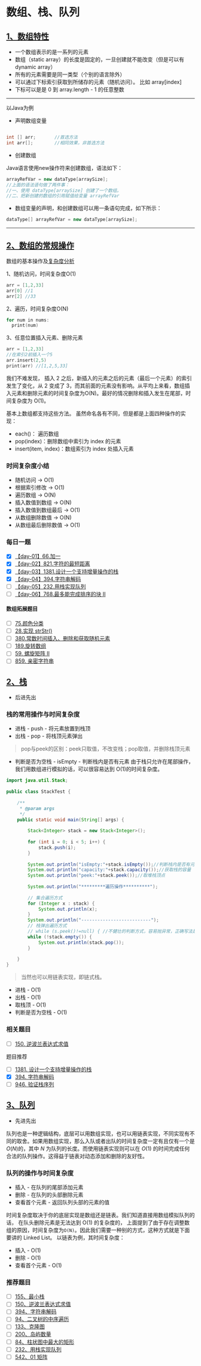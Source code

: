 # 数组、栈、队列
## [1、数组特性](https://github.com/leetcode-pp/91alg-2/blob/master/lecture/basic-01.md)
- 一个数组表示的是一系列的元素
- 数组（static array）的长度是固定的，一旦创建就不能改变（但是可以有 dynamic array）
- 所有的元素需要是同一类型（个别的语言除外）
- 可以通过下标索引获取到所储存的元素（随机访问）。 比如 array[index]
- 下标可以是是 0 到 array.length - 1 的任意整数


****
以Java为例

- 声明数组变量

```java

int [] arr;       //首选方法
int arr[];        //相同效果，非首选方法
```

- 创建数组

Java语言使用new操作符来创建数组，语法如下：
```java
arrayRefVar = new dataType[arraySize];
//上面的语法语句做了两件事：
//一、使用 dataType[arraySize] 创建了一个数组。
//二、把新创建的数组的引用赋值给变量 arrayRefVar
```

- 数组变量的声明，和创建数组可以用一条语句完成，如下所示：
```java
dataType[] arrayRefVar = new dataType[arraySize];
```
*****


## [2、数组的常规操作]()
数组的基本操作及[复杂度分析](https://blog.csdn.net/qq_35478489/article/details/98482371)

1、随机访问，时间复杂度O(1)
```c
arr = [1,2,33]
arr[0] //1
arr[2] //33
```
2、遍历，时间复杂度O(N)
```c
for num in nums:
  print(num)
```
3、任意位置插入元素、删除元素
```c
arr = [1,2,33]
//在索引2前插入一个5
arr.insert(2,5)
print(arr) //[1,2,5,33]
```
我们不难发现， 插入 2 之后，新插入的元素之后的元素（最后一个元素）的索引发生了变化，从 2 变成了 3，而其前面的元素没有影响。从平均上来看，数组插入元素和删除元素的时间复杂度为O(N)。最好的情况删除和插入发生在尾部，时间复杂度为 O(1)。

基本上数组都支持这些方法。 虽然命名各有不同，但是都是上面四种操作的实现：
- each()： 遍历数组
- pop(index)：删除数组中索引为 index 的元素
- insert(item, index)：数组索引为 index 处插入元素

 ### 时间复杂度小结 
- 随机访问 -> O(1)
- 根据索引修改 -> O(1)
- 遍历数组 -> O(N)
- 插入数值到数组 -> O(N)
- 插入数值到数组最后 -> O(1)
- 从数组删除数值 -> O(N)
- 从数组最后删除数值 -> O(1)


### 每日一题

- [x]  [【day-01】66.加一](https://github.com/zoeaaa/Algorithm-/blob/main/Array/66%E3%80%81Plus%20One.md)
- [x]  [【day-02】821.字符的最短距离](https://github.com/zoeaaa/Algorithm-/blob/main/Array/821%E3%80%81Shortest%20Distance%20to%20a%20Character.md)
- [x]  [【day-03】1381.设计一个支持增量操作的栈](https://github.com/zoeaaa/Algorithm-/blob/main/Array/1381.%20Design%20a%20Stack%20With%20Increment%20Operation.md)
- [x]  [【day-04】394.字符串解码](https://github.com/zoeaaa/Algorithm-/blob/main/Array/394%E3%80%81Decode%20String.md)
- [ ]  [【day-05】232.用栈实现队列](https://leetcode-cn.com/problems/implement-queue-using-stacks/)
- [ ]  [【day-06】768.最多能完成排序的块 II](https://leetcode-cn.com/problems/max-chunks-to-make-sorted-ii/)

#### 数组拓展题目

- [ ]  [75.颜色分类](https://leetcode-cn.com/problems/sort-colors/)
- [ ]  [28.实现 strStr()](https://leetcode-cn.com/problems/implement-strstr/)
- [ ]  [380.常数时间插入、删除和获取随机元素](https://leetcode-cn.com/problems/insert-delete-getrandom-o1/)
- [ ]  [189.旋转数组](https://leetcode-cn.com/problems/rotate-array/)
- [ ]  [59. 螺旋矩阵 II](https://leetcode-cn.com/problems/spiral-matrix-ii/)
- [ ]  [859. 亲密字符串](https://leetcode-cn.com/problems/buddy-strings/)

## [2、栈]()
- 后进先出

### 栈的常用操作与时间复杂度
- 进栈 - push - 将元素放置到栈顶
- 出栈 - pop - 将栈顶元素弹出
> pop与peek的区别：peek只取值，不改变栈；pop取值，并删除栈顶元素
- 判断是否为空栈 - isEmpty - 判断栈内是否有元素
由于栈只允许在尾部操作，我们用数组进行模拟的话，可以很容易达到 O(1)的时间复杂度。
```java
import java.util.Stack;
 
public class StackTest {
 
	/**
	 * @param args
	 */
	public static void main(String[] args) {
 
		Stack<Integer> stack = new Stack<Integer>();
 
		for (int i = 0; i < 5; i++) {
			stack.push(i);
		}
		
		System.out.println("isEmpty:"+stack.isEmpty());//判断栈内是否有元素
		System.out.println("capacity:"+stack.capacity());//获取栈的容量
		System.out.println("peek:"+stack.peek());//取堆栈顶点
 
		System.out.println("*********遍历操作**********");
		
		// 集合遍历方式
		for (Integer x : stack) {
			System.out.println(x);
		}
		System.out.println("--------------------------");
		// 栈弹出遍历方式
		// while (s.peek()!=null) { //不健壮的判断方式，容易抛异常，正确写法是下面的
		while (!stack.empty()) {
			System.out.println(stack.pop());
		}
		
	}
}
```

> 当然也可以用链表实现，即链式栈。

- 进栈 - O(1)
- 出栈 - O(1)
- 取栈顶 - O(1)
- 判断是否为空栈 - O(1)

### 相关题目
- [ ] [150. 逆波兰表达式求值]()

题目推荐
- [ ] [1381. 设计一个支持增量操作的栈]()
- [x] [394. 字符串解码](https://github.com/zoeaaa/Algorithm-/blob/main/Array/394%E3%80%81Decode%20String.md)
- [ ] [946. 验证栈序列]()

## [3、队列]()

- 先进先出

队列也是一种逻辑结构，底层可以用数组实现，也可以用链表实现，不同实现有不同的取舍。如果用数组实现，那么入队或者出队的时间复杂度一定有且仅有一个是$O(N)$的，其中 $N$ 为队列的长度。而使用链表实现则可以在 $O(1)$ 的时间完成任何合法的队列操作。这得益于链表对动态添加和删除的友好性。

### 队列的操作与时间复杂度

- 插入 - 在队列的尾部添加元素
- 删除 - 在队列的头部删除元素
- 查看首个元素 - 返回队列头部的元素的值

时间复杂度取决于你的底层实现是数组还是链表。我们知道直接用数组模拟队列的话， 在队头删除元素是无法达到 O(1) 的复杂度的， 上面提到了由于存在调整数组的原因，时间复杂度为`O(N)`。因此我们需要一种别的方式，这种方式就是下面要讲的 Linked List。 以链表为例，其时间复杂度：

- 插入 - O(1)
- 删除 - O(1)
- 查看首个元素 - O(1)

### 推荐题目

- [ ] [155、最小栈](https://leetcode-cn.com/problems/min-stack/)
- [ ] [150、逆波兰表达式求值](https://leetcode-cn.com/problems/evaluate-reverse-polish-notation/)
- [ ] [394、字符串解码](https://leetcode-cn.com/problems/decode-string/)
- [ ] [94、二叉树的中序遍历](https://leetcode-cn.com/problems/binary-tree-inorder-traversal/)
- [ ] [133、克隆图](https://leetcode-cn.com/problems/clone-graph/)
- [ ] [200、岛屿数量](https://leetcode-cn.com/problems/number-of-islands/)
- [ ] [84、柱状图中最大的矩形](https://leetcode-cn.com/problems/largest-rectangle-in-histogram/)
- [ ] [232、用栈实现队列](https://leetcode-cn.com/problems/implement-queue-using-stacks/)
- [ ] [542、01 矩阵](https://leetcode-cn.com/problems/01-matrix/)
